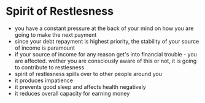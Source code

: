 # Spirit of Restlesness

* you have a constant pressure at the back of your mind on how you are going to make the next payment
* since your debt repayment is highest priority, the stability of your source of income is paramount
* if your source of income for any reason get's into financial trouble - you are affected. wether you are consciously aware of this or not, it is going to contribute to restlesness
* spirit of restlesness spills over to other people around you
* it produces impatience
* it prevents good sleep and affects health negatively
* it reduces overall capacity for earning money
